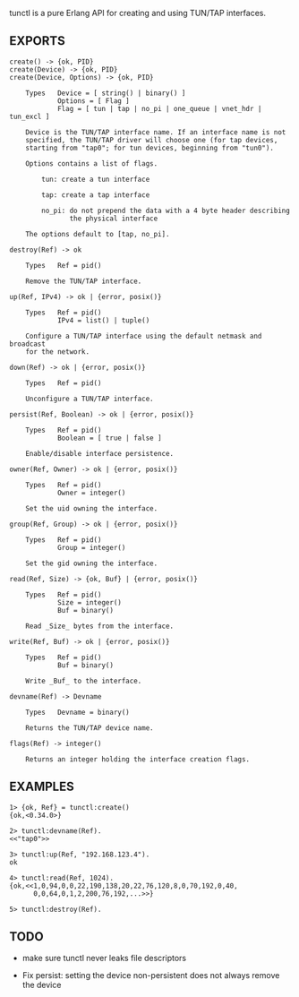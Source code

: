 
tunctl is a pure Erlang API for creating and using TUN/TAP interfaces.


## EXPORTS

    create() -> {ok, PID}
    create(Device) -> {ok, PID}
    create(Device, Options) -> {ok, PID}
    
        Types   Device = [ string() | binary() ]
                Options = [ Flag ]
                Flag = [ tun | tap | no_pi | one_queue | vnet_hdr | tun_excl ]
    
        Device is the TUN/TAP interface name. If an interface name is not
        specified, the TUN/TAP driver will choose one (for tap devices,
        starting from "tap0"; for tun devices, beginning from "tun0").
    
        Options contains a list of flags.
    
            tun: create a tun interface
    
            tap: create a tap interface
    
            no_pi: do not prepend the data with a 4 byte header describing
                   the physical interface
    
        The options default to [tap, no_pi].
    
    destroy(Ref) -> ok
    
        Types   Ref = pid()
    
        Remove the TUN/TAP interface.
    
    up(Ref, IPv4) -> ok | {error, posix()}
    
        Types   Ref = pid()
                IPv4 = list() | tuple()
    
        Configure a TUN/TAP interface using the default netmask and broadcast
        for the network.
    
    down(Ref) -> ok | {error, posix()}
    
        Types   Ref = pid()
    
        Unconfigure a TUN/TAP interface.
    
    persist(Ref, Boolean) -> ok | {error, posix()}
    
        Types   Ref = pid()
                Boolean = [ true | false ]
    
        Enable/disable interface persistence.
    
    owner(Ref, Owner) -> ok | {error, posix()}
    
        Types   Ref = pid()
                Owner = integer()
    
        Set the uid owning the interface.
    
    group(Ref, Group) -> ok | {error, posix()}
    
        Types   Ref = pid()
                Group = integer()
    
        Set the gid owning the interface.
    
    read(Ref, Size) -> {ok, Buf} | {error, posix()}
    
        Types   Ref = pid()
                Size = integer()
                Buf = binary()
    
        Read _Size_ bytes from the interface.
    
    write(Ref, Buf) -> ok | {error, posix()}
    
        Types   Ref = pid()
                Buf = binary()
    
        Write _Buf_ to the interface.
    
    devname(Ref) -> Devname
    
        Types   Devname = binary()
    
        Returns the TUN/TAP device name.
    
    flags(Ref) -> integer()
    
        Returns an integer holding the interface creation flags.



## EXAMPLES

    1> {ok, Ref} = tunctl:create()
    {ok,<0.34.0>}

    2> tunctl:devname(Ref).
    <<"tap0">>

    3> tunctl:up(Ref, "192.168.123.4").
    ok

    4> tunctl:read(Ref, 1024).
    {ok,<<1,0,94,0,0,22,190,138,20,22,76,120,8,0,70,192,0,40,
          0,0,64,0,1,2,200,76,192,...>>}

    5> tunctl:destroy(Ref).

## TODO

* make sure tunctl never leaks file descriptors

* Fix persist: setting the device non-persistent does not always remove
  the device
